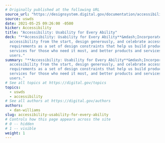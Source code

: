 ```yaml
---
# Originally published at the following URL
source_url: "https://designsystem.digital.gov/documentation/accessibility/"
source: uswds
date: 2021-05-25 09:26:00 -0500
kicker: Accessibility
title: "Accessibility: Usability for Every Ability"
deck: "**Accessibility: Usability for Every Ability**&mdash;Incorporate
  accessibility from the start, design generously, and celebrate accessibility
  requirements as a set of design constraints that help us build products and
  services for those who need it most, and better products and services for all
  users."
summary: "**Accessibility: Usability for Every Ability**&mdash;Incorporate
  accessibility from the start, design generously, and celebrate accessibility
  requirements as a set of design constraints that help us build products and
  services for those who need it most, and better products and services for all
  users."
# See all topics at https://digital.gov/topics
topics:
  - uswds
  - accessibility
# See all authors at https://digital.gov/authors
authors:
  - dan-williams
slug: accessibility-usability-for-every-ability
# Controls how this page appears across the site
# 0 -- hidden
# 1 -- visible
weight: 1
---
```

